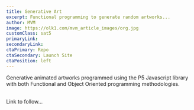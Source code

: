 ```yaml
---
title: Generative Art
excerpt: Functional programming to generate random artworks...
author: MVM
image: https://olk1.com/mvm_article_images/org.jpg
customClass: sat5
primaryLink: 
secondaryLink:
ctaPrimary: Repo 
ctaSecondary: Launch Site
ctaPosition: left
---
```


Generative animated artworks programmed using the P5 Javascript library with both Functional and Object Oriented programming methodologies.

\
Link to follow...